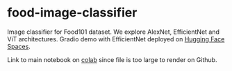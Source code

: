 # food-image-classifier
Image classifier for Food101 dataset. We explore AlexNet, EfficientNet and ViT architectures. Gradio demo with EfficientNet deployed on [Hugging Face Spaces](https://huggingface.co/spaces/TensorCruncher/foodImageClassifier).

Link to main notebook on [colab](https://colab.research.google.com/drive/1SktSzfWJXdYVclCiAxBX7Qz9X5CCVG22?usp=sharing) since file is too large to render on Github.
